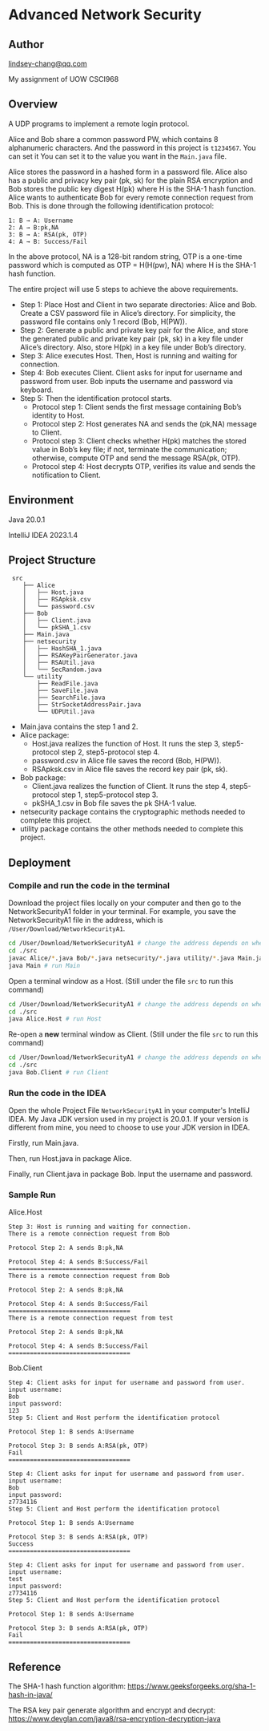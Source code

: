 # Advanced Network Security

## Author

lindsey-chang@qq.com

My assignment of UOW CSCI968

## Overview
A UDP programs to implement a remote login protocol.

Alice and Bob share a common password PW, which contains 8 alphanumeric characters. And the password in this project is `t1234567`. You can set it You can set it to the value you want in the `Main.java` file.

Alice stores the password in a hashed form in a password file. Alice also has a public and privacy key pair (pk, sk) for the plain RSA encryption and Bob stores the public key digest H(pk) where H is the SHA-1 hash function.
Alice wants to authenticate Bob for every remote connection request from Bob. This is done through the following identification protocol:

```
1: B → A: Username
2: A → B:pk,NA
3: B → A: RSA(pk, OTP)
4: A → B: Success/Fail
```
In the above protocol, NA is a 128-bit random string, OTP is a one-time password which is computed as 
OTP = H(H(pw), NA)
where H is the SHA-1 hash function.

The entire project will use 5 steps to achieve the above requirements.

- Step 1: Place Host and Client in two separate directories: Alice and Bob. Create a CSV password file in Alice’s directory. For simplicity, the password file contains only 1 record (Bob, H(PW)).
- Step 2: Generate a public and private key pair for the Alice, and store the generated public and private key pair (pk, sk) in a key file under Alice’s directory. Also, store H(pk) in a key file under Bob’s directory.
- Step 3: Alice executes Host. Then, Host is running and waiting for connection.
- Step 4: Bob executes Client. Client asks for input for username and password from user. Bob inputs the username and password via keyboard.
- Step 5: Then the identification protocol starts.
  - Protocol step 1: Client sends the first message containing Bob’s identity to Host.
  - Protocol step 2: Host generates NA and sends the (pk,NA) message to Client.
  - Protocol step 3: Client checks whether H(pk) matches the stored value in Bob’s key file; if not, terminate the communication; otherwise, compute OTP and send the message RSA(pk, OTP).
  - Protocol step 4: Host decrypts OTP, verifies its value and sends the notification to Client.

## Environment

Java 20.0.1

IntelliJ IDEA 2023.1.4

## Project Structure
```
 src
    ├── Alice
    │   ├── Host.java
    │   ├── RSApksk.csv
    │   └── password.csv
    ├── Bob
    │   ├── Client.java
    │   └── pkSHA_1.csv
    ├── Main.java
    ├── netsecurity
    │   ├── HashSHA_1.java
    │   ├── RSAKeyPairGenerator.java
    │   ├── RSAUtil.java
    │   └── SecRandom.java
    └── utility
        ├── ReadFile.java
        ├── SaveFile.java
        ├── SearchFile.java
        ├── StrSocketAddressPair.java
        └── UDPUtil.java
```

- Main.java contains the step 1 and 2. 
- Alice package:
  - Host.java realizes the function of Host. It runs the step 3, step5-protocol step 2, step5-protocol step 4.
  - password.csv in Alice file saves the record (Bob, H(PW)). 
  - RSApksk.csv in Alice file saves the record key pair (pk, sk). 
- Bob package:
  - Client.java realizes the function of Client. It runs the step 4, step5-protocol step 1, step5-protocol step 3.
  - pkSHA_1.csv in Bob file saves the pk SHA-1 value.
- netsecurity package contains the cryptographic methods needed to complete this project.
- utility package contains the other methods needed to complete this project.

## Deployment
### Compile and run the code in the terminal
Download the project files locally on your computer and then go to the NetworkSecurityA1 folder in your terminal.
For example, you save the NetworkSecurityA1 file in the address, which is `/User/Download/NetworkSecurityA1`. 

```bash
cd /User/Download/NetworkSecurityA1 # change the address depends on where is this file on your computer
cd ./src
javac Alice/*.java Bob/*.java netsecurity/*.java utility/*.java Main.java # complie all the code under src
java Main # run Main
```

Open a terminal window as a Host. (Still under the file `src` to run this command)
```bash
cd /User/Download/NetworkSecurityA1 # change the address depends on where is this file on your computer
cd ./src
java Alice.Host # run Host
```

Re-open a **new** terminal window as Client.  (Still under the file `src` to run this command)
```bash
cd /User/Download/NetworkSecurityA1 # change the address depends on where is this file on your computer
cd ./src
java Bob.Client # run Client
```


### Run the code in the IDEA
Open the whole Project File `NetworkSecurityA1` in your computer's IntelliJ IDEA. My Java JDK version used in my project is 20.0.1. If your version is different from mine, you need to choose to use your JDK version in IDEA.

Firstly, run Main.java.

Then, run Host.java in package Alice.

Finally, run Client.java in package Bob. Input the username and password. 
### Sample Run

Alice.Host
```
Step 3: Host is running and waiting for connection.
There is a remote connection request from Bob

Protocol Step 2: A sends B:pk,NA

Protocol Step 4: A sends B:Success/Fail
==================================
There is a remote connection request from Bob

Protocol Step 2: A sends B:pk,NA

Protocol Step 4: A sends B:Success/Fail
==================================
There is a remote connection request from test

Protocol Step 2: A sends B:pk,NA

Protocol Step 4: A sends B:Success/Fail
==================================
```
Bob.Client
```
Step 4: Client asks for input for username and password from user.
input username:
Bob
input password:
123
Step 5: Client and Host perform the identification protocol

Protocol Step 1: B sends A:Username

Protocol Step 3: B sends A:RSA(pk, OTP)
Fail
==================================

Step 4: Client asks for input for username and password from user.
input username:
Bob 
input password:
z7734116
Step 5: Client and Host perform the identification protocol

Protocol Step 1: B sends A:Username

Protocol Step 3: B sends A:RSA(pk, OTP)
Success
==================================

Step 4: Client asks for input for username and password from user.
input username:
test
input password:
z7734116
Step 5: Client and Host perform the identification protocol

Protocol Step 1: B sends A:Username

Protocol Step 3: B sends A:RSA(pk, OTP)
Fail
==================================
```

## Reference
The SHA-1 hash function algorithm: 
https://www.geeksforgeeks.org/sha-1-hash-in-java/

The RSA key pair generate algorithm and encrypt and decrypt: https://www.devglan.com/java8/rsa-encryption-decryption-java

